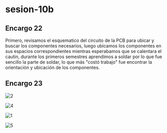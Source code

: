 # sesion-10b

## Encargo 22
Primero, revisamos el esquematico del circuito de la PCB para ubicar y buscar los componentes necesarios, luego ubicamos los componentes en sus espacios correspondientes mientras esperabamos que se calentara el cautin, durante los primeros semestres aprendimos a soldar por lo que fue sencillo la parte de soldar, lo que más "costó trabajo" fue encontrar la orientación y ubicación de los componentes.


## Encargo 23

![2](https://github.com/user-attachments/assets/7a49e52b-9177-4dd9-9c81-76c69aaccd25)

![4](https://github.com/user-attachments/assets/897cb76a-6cb5-49ab-ab02-03155d0eea4a)

![1](https://github.com/user-attachments/assets/7c68aa5c-5cda-4c90-9226-95985c4e9336)

![5](https://github.com/user-attachments/assets/45357a1d-0b5d-4634-b4a6-d8756c975c62)
